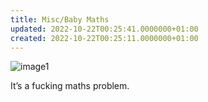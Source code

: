 ```yaml
---
title: Misc/Baby Maths
updated: 2022-10-22T00:25:41.0000000+01:00
created: 2022-10-22T00:25:11.0000000+01:00
---
```


![image1](../../../../_resources/image1-44.png)

It’s a fucking maths problem.

